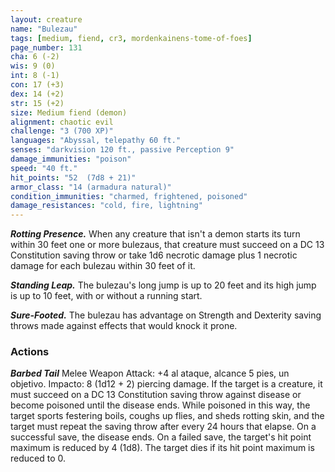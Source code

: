 ```yaml
---
layout: creature
name: "Bulezau"
tags: [medium, fiend, cr3, mordenkainens-tome-of-foes]
page_number: 131
cha: 6 (-2)
wis: 9 (0)
int: 8 (-1)
con: 17 (+3)
dex: 14 (+2)
str: 15 (+2)
size: Medium fiend (demon)
alignment: chaotic evil
challenge: "3 (700 XP)"
languages: "Abyssal, telepathy 60 ft."
senses: "darkvision 120 ft., passive Perception 9"
damage_immunities: "poison"
speed: "40 ft."
hit_points: "52  (7d8 + 21)"
armor_class: "14 (armadura natural)"
condition_immunities: "charmed, frightened, poisoned"
damage_resistances: "cold, fire, lightning"
---
```


***Rotting Presence.*** When any creature that isn't a demon starts its turn within 30 feet one or more bulezaus, that creature must succeed on a DC 13 Constitution saving throw or take 1d6 necrotic damage plus 1 necrotic damage for each bulezau within 30 feet of it.

***Standing Leap.*** The bulezau's long jump is up to 20 feet and its high jump is up to 10 feet, with or without a running start.

***Sure-Footed.*** The bulezau has advantage on Strength and Dexterity saving throws made against effects that would knock it prone.

### Actions

***Barbed Tail*** Melee Weapon Attack: +4 al ataque, alcance 5 pies, un objetivo. Impacto: 8 (1d12 + 2) piercing damage. If the target is a creature, it must succeed on a DC 13 Constitution saving throw against disease or become poisoned until the disease ends. While poisoned in this way, the target sports festering boils, coughs up flies, and sheds rotting skin, and the target must repeat the saving throw after every 24 hours that elapse. On a successful save, the disease ends. On a failed save, the target's hit point maximum is reduced by 4 (1d8). The target dies if its hit point maximum is reduced to 0.
